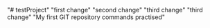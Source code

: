 "# testProject" 
"first change" 
"second change" 
"third change" 
"third change" 
"My first GIT repository commands practised" 
